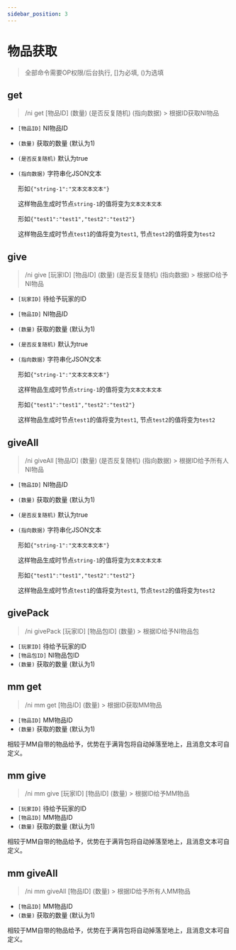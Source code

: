 ```yaml
---
sidebar_position: 3
---
```


# 物品获取

> 全部命令需要OP权限/后台执行, []为必填, ()为选填

## get

> /ni get [物品ID] (数量) (是否反复随机) (指向数据) > 根据ID获取NI物品

* `[物品ID]` NI物品ID

* `(数量)` 获取的数量 (默认为1)

* `(是否反复随机)` 默认为true

* `(指向数据)` 字符串化JSON文本

    形如`{"string-1":"文本文本文本"}`

    这样物品生成时节点`string-1`的值将变为`文本文本文本`

    形如`{"test1":"test1","test2":"test2"}`

    这样物品生成时节点`test1`的值将变为`test1`, 节点`test2`的值将变为`test2`

## give

> /ni give [玩家ID] [物品ID] (数量) (是否反复随机) (指向数据) > 根据ID给予NI物品

* `[玩家ID]` 待给予玩家的ID
* `[物品ID]` NI物品ID
* `(数量)` 获取的数量 (默认为1)
* `(是否反复随机)` 默认为true
* `(指向数据)` 字符串化JSON文本

    形如`{"string-1":"文本文本文本"}`

    这样物品生成时节点`string-1`的值将变为`文本文本文本`

    形如`{"test1":"test1","test2":"test2"}`

    这样物品生成时节点`test1`的值将变为`test1`, 节点`test2`的值将变为`test2`

## giveAll

> /ni giveAll [物品ID] (数量) (是否反复随机) (指向数据) > 根据ID给予所有人NI物品

* `[物品ID]` NI物品ID
* `(数量)` 获取的数量 (默认为1)
* `(是否反复随机)` 默认为true
* `(指向数据)` 字符串化JSON文本

    形如`{"string-1":"文本文本文本"}`

    这样物品生成时节点`string-1`的值将变为`文本文本文本`

    形如`{"test1":"test1","test2":"test2"}`

    这样物品生成时节点`test1`的值将变为`test1`, 节点`test2`的值将变为`test2`

## givePack

> /ni givePack [玩家ID] [物品包ID] (数量) > 根据ID给予NI物品包

* `[玩家ID]` 待给予玩家的ID
* `[物品包ID]` NI物品包ID
* `(数量)` 获取的数量 (默认为1)

## mm get

> /ni mm get [物品ID] (数量) > 根据ID获取MM物品

* `[物品ID]` MM物品ID
* `(数量)` 获取的数量 (默认为1)

相较于MM自带的物品给予，优势在于满背包将自动掉落至地上，且消息文本可自定义。

## mm give

> /ni mm give [玩家ID] [物品ID] (数量) > 根据ID给予MM物品

* `[玩家ID]` 待给予玩家的ID
* `[物品ID]` MM物品ID
* `(数量)` 获取的数量 (默认为1)

相较于MM自带的物品给予，优势在于满背包将自动掉落至地上，且消息文本可自定义。

## mm giveAll

> /ni mm giveAll [物品ID] (数量) > 根据ID给予所有人MM物品

* `[物品ID]` MM物品ID
* `(数量)` 获取的数量 (默认为1)

相较于MM自带的物品给予，优势在于满背包将自动掉落至地上，且消息文本可自定义。

